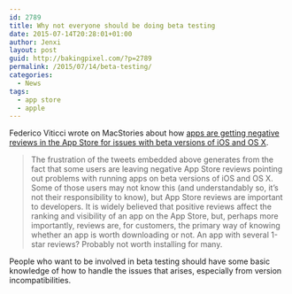 ```yaml
---
id: 2789
title: Why not everyone should be doing beta testing
date: 2015-07-14T20:28:01+01:00
author: Jenxi
layout: post
guid: http://bakingpixel.com/?p=2789
permalink: /2015/07/14/beta-testing/
categories:
  - News
tags:
  - app store
  - apple
---
```

Federico Viticci wrote on MacStories about how [apps are getting negative reviews in the App Store for issues with beta versions of iOS and OS X](http://www.macstories.net/stories/on-negative-app-store-reviews-during-betas-of-ios-and-os-x/).

> The frustration of the tweets embedded above generates from the fact that some users are leaving negative App Store reviews pointing out problems with running apps on beta versions of iOS and OS X. Some of those users may not know this (and understandably so, it&#8217;s not their responsibility to know), but App Store reviews are important to developers. It is widely believed that positive reviews affect the ranking and visibility of an app on the App Store, but, perhaps more importantly, reviews are, for customers, the primary way of knowing whether an app is worth downloading or not. An app with several 1-star reviews? Probably not worth installing for many. 

People who want to be involved in beta testing should have some basic knowledge of how to handle the issues that arises, especially from version incompatibilities.